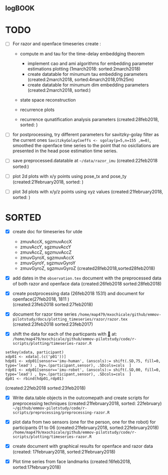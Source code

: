 logBOOK
---

# TODO




* [ ] For razor and openface timeseries create :
	* compute m and tau for the time-delay embeddging theorem
		* implement cao and ami algorithms for embedding parameter estimations plotting (1march2018: sorted:2march2018)
		* create datatable for minumum tau embedding parameters (created:2march2018, sorted:4march2018,01h25m)
		* create datatable for minumum dim embedding parameters (created:2march2018, sorted:)
	

	* state space reconstruction 
	* recurrence plots 
	* recurrence qunatification analysis parameters
	(created:28feb2018, sorted: )	


* [ ] for postprocessing, try different parameters for savitzky-golay filter as the
	current ones `SavitzkyGolayCoeffs <- sgolay(p=5,n=155 ,m=0)`, 
	smoothed the openface time series to the point that no osicllations are 
	presented in the head pose estimation time series.


* [ ] save preprocessed.datatable at `~/data/razor_imu`	(created:22feb2018 sorted:)
* [ ] plot 2d plots with x/y points using pose_tx and pose_ty (created:21february2018, sorted: )
* [ ] plot 3d plots with x/y/z points using xyz values (created:21february2018, sorted: )



# SORTED 

* [x] create doc for timeseries for utde
	* zmuvAccX, sgzmuvAccX
	* zmuvAccY, sgzmuvAccY
	* zmuvAccZ, sgzmuvAccZ
	* zmuvGyroX, sgzmuvAccX
	* zmuvGyroY, sgzmuvGyroY
	* zmuvGyroZ, sgzmuvGyroZ
	(created28feb2018,sorted28feb2018)



* [x] add dates in the `observation.tex` document with the preprocessed data of both 
	razor and openface data
	(created:26feb2018 sorted:28feb2018)




* [x]  create postprocessing data (26feb2018 1531) and document for openface(27feb2018, 1811 )    
	(created:23feb2018 sorted:27feb2018)



* [x] document for razor time series `/home/map479/mxochicale/github/emmov-pilotstudy/docs/plotting_timeseries/razor/razor.tex`
	(created:23feb2018 sorted:23feb2017)



* [x] shift the data for each of the particpants with [:link:](https://github.com/mxochicale/r-code_repository/tree/master/dataDOTtable)
	at: `/home/map479/mxochicale/github/emmov-pilotstudy/code/r-scripts/plotting/timeseries-razor.R`

```
setkey(xdata, participant)
xdp01 <- xdata[.(c('p01'))]
hdp01 <- xdp01[sensor=='imu-human', (anscols):= shift(.SD,75, fill=0, type='lead') , by=.(participant,sensor), .SDcols=cols  ]
rdp01 <- xdp01[sensor=='imu-robot', (anscols):= shift(.SD,00, fill=0, type='lead') , by=.(participant,sensor), .SDcols=cols  ]
dp01 <- rbind(hdp01,rdp01)
```
(created:22feb2018 sorted:23feb2018)




* [x] Write data.table objects in the outcomepath and create scripts for preprocessing techniques (created:21february2018, sorted: 22february)
	`~/github/emmov-pilotstudy/code/r-scripts/preprocessing/preprocessing-razor.R`



* [x] plot data from two sensors (one for the person, one for the robot) for participants 01 to 06 (created:21february2018, sorted:22february2018)
	`/home/map479/mxochicale/github/emmov-pilotstudy/code/r-scripts/plotting/timeseries-razor.R`




* [x] create document with graphical results for openface and razor data (created: 17february2018, sorted:21february2018)



* [x] Plot time series from face landmarks (created:16feb2018, sorted:17february2018)
